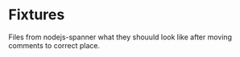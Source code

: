 # Fixtures

Files from nodejs-spanner what they shouuld look like after moving comments to correct place.